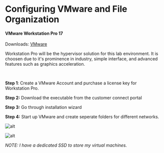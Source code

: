# Configuring VMware and File Organization


#### VMware Workstation Pro 17
Downloads: [VMware](https://www.vmware.com/products/workstation-pro.html)

Workstation Pro will be the hypervisor solution for this lab environment. It is choosen due to it's prominence in industry, simple interface, and advanced features such as graphics acceleration.

<br>

**Step 1**: Create a VMware Account and purchase a license key for Workstation Pro.

**Step 2:** Download the executable from the customer connect portal

**Step 3:** Go through installation wizard

**Step 4:** Start up VMware and create seperate folders for different networks.

![alt]()

![alt]()


_NOTE: I have a dedicated SSD to store my virtual machines._

<br>
